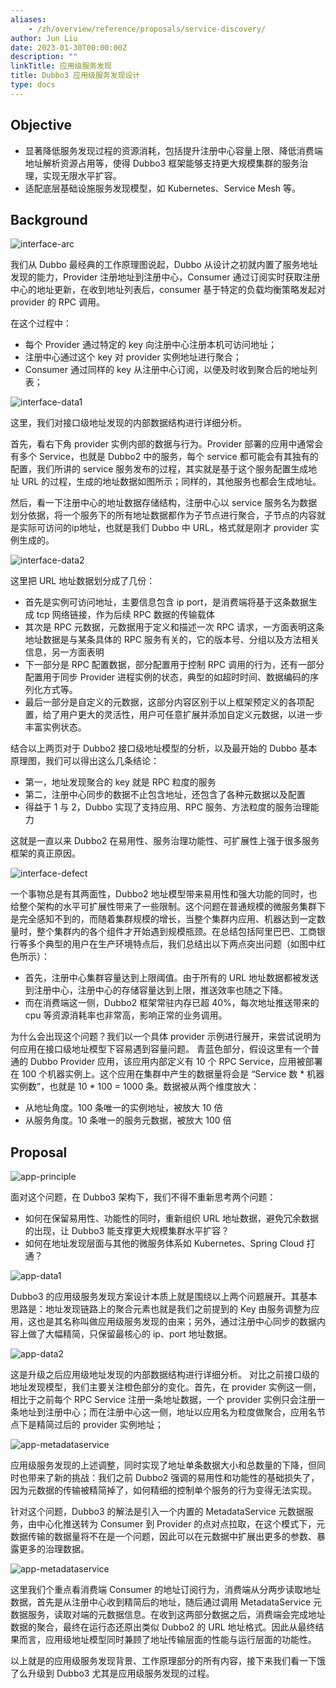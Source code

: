 ```yaml
---
aliases:
    - /zh/overview/reference/proposals/service-discovery/
author: Jun Liu
date: 2023-01-30T00:00:00Z
description: ""
linkTitle: 应用级服务发现
title: Dubbo3 应用级服务发现设计
type: docs
---
```




## Objective
* 显著降低服务发现过程的资源消耗，包括提升注册中心容量上限、降低消费端地址解析资源占用等，使得 Dubbo3 框架能够支持更大规模集群的服务治理，实现无限水平扩容。
* 适配底层基础设施服务发现模型，如 Kubernetes、Service Mesh 等。

## Background
![interface-arc](/imgs/blog/proposals/discovery/arc.png)

我们从 Dubbo 最经典的工作原理图说起，Dubbo 从设计之初就内置了服务地址发现的能力，Provider 注册地址到注册中心，Consumer 通过订阅实时获取注册中心的地址更新，在收到地址列表后，consumer 基于特定的负载均衡策略发起对 provider 的 RPC 调用。

在这个过程中：
* 每个 Provider 通过特定的 key 向注册中心注册本机可访问地址；
* 注册中心通过这个 key 对 provider 实例地址进行聚合；
* Consumer 通过同样的 key 从注册中心订阅，以便及时收到聚合后的地址列表；

![interface-data1](/imgs/blog/proposals/discovery/interface-data1.png)

这里，我们对接口级地址发现的内部数据结构进行详细分析。

首先，看右下角 provider 实例内部的数据与行为。Provider 部署的应用中通常会有多个 Service，也就是 Dubbo2 中的服务，每个 service 都可能会有其独有的配置，我们所讲的 service 服务发布的过程，其实就是基于这个服务配置生成地址 URL 的过程，生成的地址数据如图所示；同样的，其他服务也都会生成地址。

然后，看一下注册中心的地址数据存储结构，注册中心以 service 服务名为数据划分依据，将一个服务下的所有地址数据都作为子节点进行聚合，子节点的内容就是实际可访问的ip地址，也就是我们 Dubbo 中 URL，格式就是刚才 provider 实例生成的。

![interface-data2](/imgs/blog/proposals/discovery/interface-data2.png)

这里把 URL 地址数据划分成了几份：
* 首先是实例可访问地址，主要信息包含 ip port，是消费端将基于这条数据生成 tcp 网络链接，作为后续 RPC 数据的传输载体
* 其次是 RPC 元数据，元数据用于定义和描述一次 RPC 请求，一方面表明这条地址数据是与某条具体的 RPC 服务有关的，它的版本号、分组以及方法相关信息，另一方面表明
* 下一部分是 RPC 配置数据，部分配置用于控制 RPC 调用的行为，还有一部分配置用于同步 Provider 进程实例的状态，典型的如超时时间、数据编码的序列化方式等。
* 最后一部分是自定义的元数据，这部分内容区别于以上框架预定义的各项配置，给了用户更大的灵活性，用户可任意扩展并添加自定义元数据，以进一步丰富实例状态。

结合以上两页对于 Dubbo2 接口级地址模型的分析，以及最开始的 Dubbo 基本原理图，我们可以得出这么几条结论：
* 第一，地址发现聚合的 key 就是 RPC 粒度的服务
* 第二，注册中心同步的数据不止包含地址，还包含了各种元数据以及配置
* 得益于 1 与 2，Dubbo 实现了支持应用、RPC 服务、方法粒度的服务治理能力

这就是一直以来 Dubbo2 在易用性、服务治理功能性、可扩展性上强于很多服务框架的真正原因。

![interface-defect](/imgs/blog/proposals/discovery/interface-defect.png)

一个事物总是有其两面性，Dubbo2 地址模型带来易用性和强大功能的同时，也给整个架构的水平可扩展性带来了一些限制。这个问题在普通规模的微服务集群下是完全感知不到的，而随着集群规模的增长，当整个集群内应用、机器达到一定数量时，整个集群内的各个组件才开始遇到规模瓶颈。在总结包括阿里巴巴、工商银行等多个典型的用户在生产环境特点后，我们总结出以下两点突出问题（如图中红色所示）：
* 首先，注册中心集群容量达到上限阈值。由于所有的 URL 地址数据都被发送到注册中心，注册中心的存储容量达到上限，推送效率也随之下降。
* 而在消费端这一侧，Dubbo2 框架常驻内存已超 40%，每次地址推送带来的 cpu 等资源消耗率也非常高，影响正常的业务调用。

为什么会出现这个问题？我们以一个具体 provider 示例进行展开，来尝试说明为何应用在接口级地址模型下容易遇到容量问题。
青蓝色部分，假设这里有一个普通的 Dubbo Provider 应用，该应用内部定义有 10 个 RPC Service，应用被部署在 100 个机器实例上。这个应用在集群中产生的数据量将会是 “Service 数 * 机器实例数”，也就是 10 * 100 = 1000 条。数据被从两个维度放大：
* 从地址角度。100 条唯一的实例地址，被放大 10 倍
* 从服务角度。10 条唯一的服务元数据，被放大 100 倍

## Proposal

![app-principle](/imgs/blog/proposals/discovery/app-principle.png)

面对这个问题，在 Dubbo3 架构下，我们不得不重新思考两个问题：
* 如何在保留易用性、功能性的同时，重新组织 URL 地址数据，避免冗余数据的出现，让 Dubbo3 能支撑更大规模集群水平扩容？
* 如何在地址发现层面与其他的微服务体系如 Kubernetes、Spring Cloud 打通？

![app-data1](/imgs/blog/proposals/discovery/app-data1.png)

Dubbo3 的应用级服务发现方案设计本质上就是围绕以上两个问题展开。其基本思路是：地址发现链路上的聚合元素也就是我们之前提到的 Key 由服务调整为应用，这也是其名称叫做应用级服务发现的由来；另外，通过注册中心同步的数据内容上做了大幅精简，只保留最核心的 ip、port 地址数据。

![app-data2](/imgs/blog/proposals/discovery/app-data2.png)

这是升级之后应用级地址发现的内部数据结构进行详细分析。
对比之前接口级的地址发现模型，我们主要关注橙色部分的变化。首先，在 provider 实例这一侧，相比于之前每个 RPC Service 注册一条地址数据，一个 provider 实例只会注册一条地址到注册中心；而在注册中心这一侧，地址以应用名为粒度做聚合，应用名节点下是精简过后的 provider 实例地址；

![app-metadataservice](/imgs/blog/proposals/discovery/app-metadataservice.png)

应用级服务发现的上述调整，同时实现了地址单条数据大小和总数量的下降，但同时也带来了新的挑战：我们之前 Dubbo2 强调的易用性和功能性的基础损失了，因为元数据的传输被精简掉了，如何精细的控制单个服务的行为变得无法实现。

针对这个问题，Dubbo3 的解法是引入一个内置的 MetadataService 元数据服务，由中心化推送转为 Consumer 到 Provider 的点对点拉取，在这个模式下，元数据传输的数据量将不在是一个问题，因此可以在元数据中扩展出更多的参数、暴露更多的治理数据。

![app-metadataservice](/imgs/blog/proposals/discovery/app-workflow.png)

这里我们个重点看消费端 Consumer 的地址订阅行为，消费端从分两步读取地址数据，首先是从注册中心收到精简后的地址，随后通过调用 MetadataService 元数据服务，读取对端的元数据信息。在收到这两部分数据之后，消费端会完成地址数据的聚合，最终在运行态还原出类似 Dubbo2 的 URL 地址格式。因此从最终结果而言，应用级地址模型同时兼顾了地址传输层面的性能与运行层面的功能性。

以上就是的应用级服务发现背景、工作原理部分的所有内容，接下来我们看一下饿了么升级到 Dubbo3 尤其是应用级服务发现的过程。